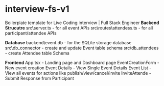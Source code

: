 # interview-fs-v1
Boilerplate template for Live Coding interview | Full Stack Engineer
**Backend Strucutre**
src\server.ts - for all event APIs
src\routes\attendess.ts - for all participant/attendee APIs

**Database**
backend\event.db - for the SQLite storage database
src\db_connector - create and update Event table schema
src\db_attendees - create Attendee table Schema

**Frontend**
App.tsx - Landing page and Dashboard page
EventCreationForm - New event creation
Event Details - View Single Event Details
Event List - View all events for actions like publish/view/cancel/invite
InviteAttende - Submit Response from Participant
